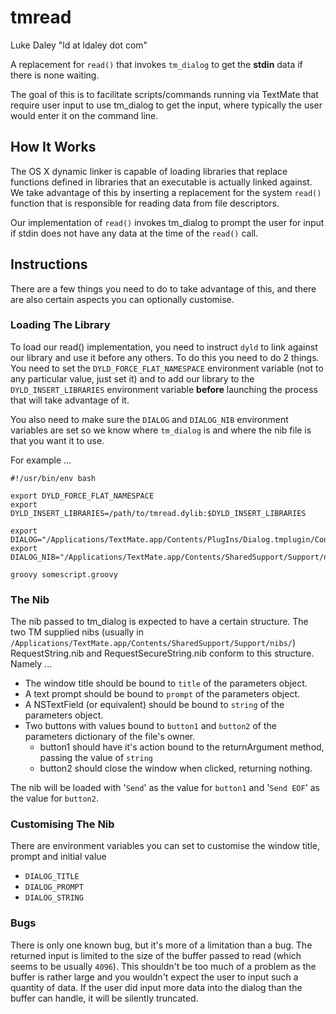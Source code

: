 # tmread

Luke Daley "ld at ldaley dot com"

A replacement for `read()` that invokes `tm_dialog` to get the **stdin** data if there is none waiting. 

The goal of this is to facilitate scripts/commands running via TextMate that require user input to use tm_dialog to get the input, where typically the user would enter it on the command line.

## How It Works

The OS X dynamic linker is capable of loading libraries that replace functions defined in libraries that an executable is actually linked against. We take advantage of this by inserting a replacement for the system `read()` function that is responsible for reading data from file descriptors.

Our implementation of `read()` invokes tm_dialog to prompt the user for input if stdin does not have any data at the time of the `read()` call. 

## Instructions

There are a few things you need to do to take advantage of this, and there are also certain aspects you can optionally customise.

### Loading The Library

To load our read() implementation, you need to instruct `dyld` to link against our library and use it before any others. To do this you need to do 2 things. You need to set the `DYLD_FORCE_FLAT_NAMESPACE` environment variable (not to any particular value, just set it) and to add our library to the `DYLD_INSERT_LIBRARIES` environment variable **before** launching the process that will take advantage of it.

You also need to make sure the `DIALOG` and `DIALOG_NIB` environment variables are set so we know where `tm_dialog` is and where the nib file is that you want it to use.

For example ...

    #!/usr/bin/env bash
    
    export DYLD_FORCE_FLAT_NAMESPACE
    export DYLD_INSERT_LIBRARIES=/path/to/tmread.dylib:$DYLD_INSERT_LIBRARIES
    
    export DIALOG="/Applications/TextMate.app/Contents/PlugIns/Dialog.tmplugin/Contents/Resources/tm_dialog"
    export DIALOG_NIB="/Applications/TextMate.app/Contents/SharedSupport/Support/nibs/RequestString.nib"
    
    groovy somescript.groovy

### The Nib

The nib passed to tm_dialog is expected to have a certain structure. The two TM supplied nibs (usually in `/Applications/TextMate.app/Contents/SharedSupport/Support/nibs/`) RequestString.nib and RequestSecureString.nib conform to this structure. Namely ...

* The window title should be bound to `title` of the parameters object.
* A text prompt should be bound to `prompt` of the parameters object.
* A NSTextField (or equivalent) should be bound to `string` of the parameters object.
* Two buttons with values bound to `button1` and `button2` of the parameters dictionary of the file's owner.
    * button1 should have it's action bound to the returnArgument method, passing the value of `string`
    * button2 should close the window when clicked, returning nothing.
 
The nib will be loaded with '`Send`' as the value for `button1` and '`Send EOF`' as the value for `button2`.

### Customising The Nib

There are environment variables you can set to customise the window title, prompt and initial value

* `DIALOG_TITLE`
* `DIALOG_PROMPT`
* `DIALOG_STRING`

### Bugs

There is only one known bug, but it's more of a limitation than a bug. The returned input is limited to the size of the buffer passed to read (which seems to be usually `4096`). This shouldn't be too much of a problem as the buffer is rather large and you wouldn't expect the user to input such a quantity of data. If the user did input more data into the dialog than the buffer can handle, it will be silently truncated.